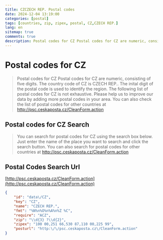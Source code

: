 ```yaml
---
title: CZCZECH REP. Postal codes 
date: 2024-12-04 13:19:00
categories: [postal]
tags: [countries, zip, zipex, postal, CZ,CZECH REP.]
lang: en
sitemap: true
comments: true
description: Postal codes for CZ Postal codes for CZ are numeric, consisting of five digits. The country code of CZ is CZECH REP.. The inital digit of the postal code is used to identify the region. The following list of postal codes for CZ is not exhaustive. Please help us to improve our data by adding more postal codes in your area. You can also check the list of postal codes for other countries at http://psc.ceskaposta.cz/CleanForm.action
---
```


# Postal codes for CZ
> Postal codes for CZ Postal codes for CZ are numeric, consisting of five digits. The country code of CZ is CZECH REP.. The inital digit of the postal code is used to identify the region. The following list of postal codes for CZ is not exhaustive. Please help us to improve our data by adding more postal codes in your area. You can also check the list of postal codes for other countries at http://psc.ceskaposta.cz/CleanForm.action

## Postal codes for CZ Search 
> You can search for postal codes for CZ using the search box below. Just enter the name of the place you want to search and click the search button. You can also search for postal codes for other countries at http://psc.ceskaposta.cz/CleanForm.action

## Postal Codes Search Url

[http://psc.ceskaposta.cz/CleanForm.action](http://psc.ceskaposta.cz/CleanForm.action)
```json
{
    "id": "data\/CZ",
    "key": "CZ",
    "name": "CZECH REP.",
    "fmt": "%N%n%O%n%A%n%Z %C",
    "require": "ACZ",
    "zip": "\\d{3} ?\\d{2}",
    "zipex": "100 00,251 66,530 87,110 00,225 99",
    "posturl": "http:\/\/psc.ceskaposta.cz\/CleanForm.action"
}
```

